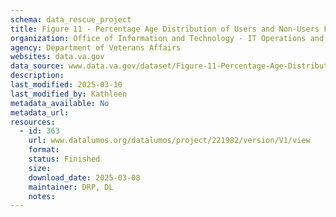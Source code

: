 ```yaml
---
schema: data_rescue_project 
title: Figure 11 - Percentage Age Distribution of Users and Non-Users FY2018 - Females
organization: Office of Information and Technology - IT Operations and Services (ITOPS)
agency: Department of Veterans Affairs
websites: data.va.gov
data_source: www.data.va.gov/dataset/Figure-11-Percentage-Age-Distribution-of-Users-and/id78-az72
description: 
last_modified: 2025-03-10
last_modified_by: Kathleen
metadata_available: No
metadata_url: 
resources:
  - id: 363
    url: www.datalumos.org/datalumos/project/221982/version/V1/view
    format: 
    status: Finished
    size: 
    download_date: 2025-03-08
    maintainer: DRP, DL
    notes: 
---
```

